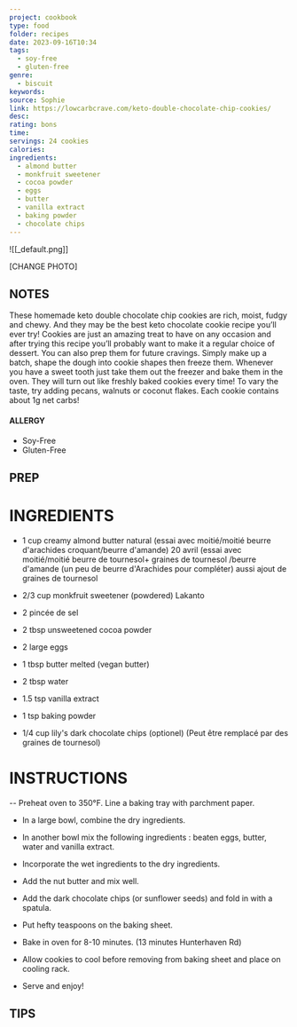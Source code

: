 ```yaml
---
project: cookbook
type: food
folder: recipes
date: 2023-09-16T10:34
tags:
  - soy-free
  - gluten-free
genre:
  - biscuit
keywords: 
source: Sophie
link: https://lowcarbcrave.com/keto-double-chocolate-chip-cookies/
desc: 
rating: bons
time: 
servings: 24 cookies
calories: 
ingredients:
  - almond butter
  - monkfruit sweetener
  - cocoa powder
  - eggs
  - butter
  - vanilla extract
  - baking powder
  - chocolate chips
---
```


![[_default.png]]

[CHANGE PHOTO]


## NOTES

These homemade keto double chocolate chip cookies are rich, moist, fudgy and chewy. And they may be the best keto chocolate cookie recipe you’ll ever try! Cookies are just an amazing treat to have on any occasion and after trying this recipe you’ll probably want to make it a regular choice of dessert. You can also prep them for future cravings. Simply make up a batch, shape the dough into cookie shapes then freeze them. Whenever you have a sweet tooth just take them out the freezer and bake them in the oven. They will turn out like freshly baked cookies every time! To vary the taste, try adding pecans, walnuts or coconut flakes. Each cookie contains about 1g net carbs!


#### ALLERGY
- Soy-Free
- Gluten-Free

## PREP


# INGREDIENTS

- 1 cup creamy almond butter natural (essai avec moitié/moitié beurre d'arachides croquant/beurre d'amande) 20 avril (essai avec moitié/moitié beurre de tournesol+ graines de tournesol /beurre d'amande (un peu de beurre d'Arachides pour compléter) aussi ajout de graines de tournesol
    
- 2/3 cup monkfruit sweetener (powdered) Lakanto
    
- 2 pincée de sel
    
- 2 tbsp unsweetened cocoa powder
    
- 2 large eggs
    
- 1 tbsp butter melted (vegan butter)
    
- 2 tbsp water
    
- 1.5 tsp vanilla extract
    
- 1 tsp baking powder
    
- 1/4 cup lily's dark chocolate chips (optionel) (Peut être remplacé par des graines de tournesol)



# INSTRUCTIONS

-- Preheat oven to 350°F. Line a baking tray with parchment paper.
    
- In a large bowl, combine the dry ingredients.
    
- In another bowl mix the following ingredients : beaten eggs, butter, water and vanilla extract.
    
- Incorporate the wet ingredients to the dry ingredients.
    
- Add the nut butter and mix well.
    
- Add the dark chocolate chips (or sunflower seeds) and fold in with a spatula.
    
- Put hefty teaspoons on the baking sheet.
    
- Bake in oven for 8-10 minutes. (13 minutes Hunterhaven Rd)
    
- Allow cookies to cool before removing from baking sheet and place on cooling rack.
    
- Serve and enjoy!



## TIPS



